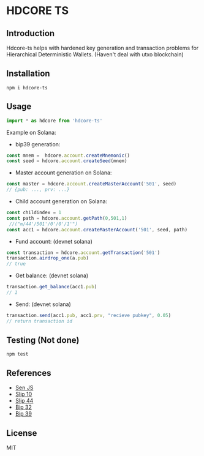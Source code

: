 # HDCORE TS


## Introduction
Hdcore-ts helps with hardened key generation and transaction problems for Hierarchical Deterministic Wallets.
(Haven't deal with utxo blockchain)

## Installation

```shell
npm i hdcore-ts
```

## Usage
```ts
import * as hdcore from 'hdcore-ts'
```

Example on Solana: 
+ bip39 generation: 
```ts
const mnem =  hdcore.account.createMnemonic()
const seed = hdcore.account.createSeed(mnem)
```

+ Master account generation on Solana: 
```ts
const master = hdcore.account.createMasterAccount('501', seed)      
// {pub: ..., prv: ...}
```


+ Child account generation on Solana: 
```ts
const childindex = 1
const path = hdcore.account.getPath(0,501,1)                       
 //("m/44'/501'/0'/0'/1'")
const acc1 = hdcore.account.createMasterAccount('501', seed, path)
```

+ Fund account: (devnet solana) 
```ts
const transaction = hdcore.account.getTransaction('501')
transaction.airdrop_one(a.pub)                                      
// true
```

+ Get balance: (devnet solana)
```ts
transaction.get_balance(acc1.pub)                                   
// 1
```

+ Send: (devnet solana)
```ts
transaction.send(acc1.pub, acc1.prv, "recieve pubkey", 0.05)   
// return transaction id
```


## Testing (Not done)

```shell
npm test
```

## References
- [Sen JS](https://github.com/DescartesNetwork/sen-js)
- [Slip 10](https://github.com/satoshilabs/slips/blob/master/slip-0010.md)
- [Slip 44](https://github.com/satoshilabs/slips/blob/master/slip-0044.md)
- [Bip 32](https://github.com/bitcoin/bips/blob/master/bip-0032.mediawiki)
- [Bip 39](https://github.com/bitcoin/bips/blob/master/bip-0039.mediawiki)
  

## License

MIT
